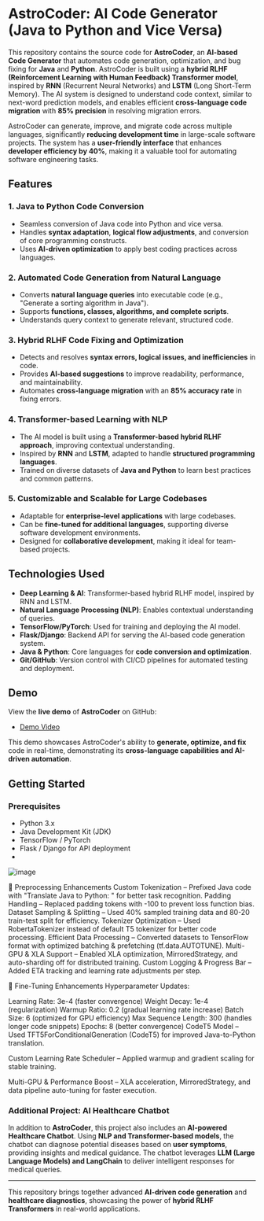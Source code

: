 # AstroCoder: AI Code Generator (Java to Python and Vice Versa)

This repository contains the source code for **AstroCoder**, an **AI-based Code Generator** that automates code generation, optimization, and bug fixing for **Java** and **Python**. AstroCoder is built using a **hybrid RLHF (Reinforcement Learning with Human Feedback) Transformer model**, inspired by **RNN** (Recurrent Neural Networks) and **LSTM** (Long Short-Term Memory). The AI system is designed to understand code context, similar to next-word prediction models, and enables efficient **cross-language code migration** with **85% precision** in resolving migration errors.

AstroCoder can generate, improve, and migrate code across multiple languages, significantly **reducing development time** in large-scale software projects. The system has a **user-friendly interface** that enhances **developer efficiency by 40%**, making it a valuable tool for automating software engineering tasks.

## Features

### 1. **Java to Python Code Conversion**
   - Seamless conversion of Java code into Python and vice versa.
   - Handles **syntax adaptation**, **logical flow adjustments**, and conversion of core programming constructs.
   - Uses **AI-driven optimization** to apply best coding practices across languages.

### 2. **Automated Code Generation from Natural Language**
   - Converts **natural language queries** into executable code (e.g., "Generate a sorting algorithm in Java").
   - Supports **functions, classes, algorithms, and complete scripts**.
   - Understands query context to generate relevant, structured code.

### 3. **Hybrid RLHF Code Fixing and Optimization**
   - Detects and resolves **syntax errors, logical issues, and inefficiencies** in code.
   - Provides **AI-based suggestions** to improve readability, performance, and maintainability.
   - Automates **cross-language migration** with an **85% accuracy rate** in fixing errors.

### 4. **Transformer-based Learning with NLP**
   - The AI model is built using a **Transformer-based hybrid RLHF approach**, improving contextual understanding.
   - Inspired by **RNN** and **LSTM**, adapted to handle **structured programming languages**.
   - Trained on diverse datasets of **Java and Python** to learn best practices and common patterns.

### 5. **Customizable and Scalable for Large Codebases**
   - Adaptable for **enterprise-level applications** with large codebases.
   - Can be **fine-tuned for additional languages**, supporting diverse software development environments.
   - Designed for **collaborative development**, making it ideal for team-based projects.

## Technologies Used

- **Deep Learning & AI**: Transformer-based hybrid RLHF model, inspired by RNN and LSTM.
- **Natural Language Processing (NLP)**: Enables contextual understanding of queries.
- **TensorFlow/PyTorch**: Used for training and deploying the AI model.
- **Flask/Django**: Backend API for serving the AI-based code generation system.
- **Java & Python**: Core languages for **code conversion and optimization**.
- **Git/GitHub**: Version control with CI/CD pipelines for automated testing and deployment.

## Demo

View the **live demo** of **AstroCoder** on GitHub:

- [Demo Video](https://github.com/GunaShankar0213/AI-based-Code-Generator-Java-Python-/blob/main/Demo/Astrocode%20Ai%20(1).mp4)

This demo showcases AstroCoder's ability to **generate, optimize, and fix** code in real-time, demonstrating its **cross-language capabilities and AI-driven automation**.

## Getting Started

### Prerequisites

- Python 3.x
- Java Development Kit (JDK)
- TensorFlow / PyTorch
- Flask / Django for API deployment
- 
![image](https://github.com/user-attachments/assets/0402958d-bea9-4716-8054-593617b5ba3e)

🔹 Preprocessing Enhancements
Custom Tokenization – Prefixed Java code with "Translate Java to Python: " for better task recognition.
Padding Handling – Replaced padding tokens with -100 to prevent loss function bias.
Dataset Sampling & Splitting – Used 40% sampled training data and 80-20 train-test split for efficiency.
Tokenizer Optimization – Used RobertaTokenizer instead of default T5 tokenizer for better code processing.
Efficient Data Processing – Converted datasets to TensorFlow format with optimized batching & prefetching (tf.data.AUTOTUNE).
Multi-GPU & XLA Support – Enabled XLA optimization, MirroredStrategy, and auto-sharding off for distributed training.
Custom Logging & Progress Bar – Added ETA tracking and learning rate adjustments per step.

🔹 Fine-Tuning Enhancements
Hyperparameter Updates:

Learning Rate: 3e-4 (faster convergence)
Weight Decay: 1e-4 (regularization)
Warmup Ratio: 0.2 (gradual learning rate increase)
Batch Size: 6 (optimized for GPU efficiency)
Max Sequence Length: 300 (handles longer code snippets)
Epochs: 8 (better convergence)
CodeT5 Model – Used TFT5ForConditionalGeneration (CodeT5) for improved Java-to-Python translation.

Custom Learning Rate Scheduler – Applied warmup and gradient scaling for stable training.

Multi-GPU & Performance Boost – XLA acceleration, MirroredStrategy, and data pipeline auto-tuning for faster execution.
### **Additional Project: AI Healthcare Chatbot**

In addition to **AstroCoder**, this project also includes an **AI-powered Healthcare Chatbot**. Using **NLP and Transformer-based models**, the chatbot can diagnose potential diseases based on **user symptoms**, providing insights and medical guidance. The chatbot leverages **LLM (Large Language Models) and LangChain** to deliver intelligent responses for medical queries.

---

This repository brings together advanced **AI-driven code generation** and **healthcare diagnostics**, showcasing the power of **hybrid RLHF Transformers** in real-world applications.
